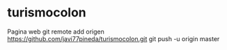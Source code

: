 # turismocolon
Pagina web
git remote add origen https://github.com/javi77pineda/turismocolon.git
 git push -u origin master

